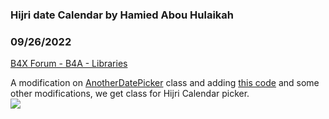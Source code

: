 ### Hijri date Calendar by Hamied Abou Hulaikah
### 09/26/2022
[B4X Forum - B4A - Libraries](https://www.b4x.com/android/forum/threads/143151/)

A modification on [AnotherDatePicker](https://www.b4x.com/android/forum/threads/class-anotherdatepicker-a-simple-web-style-date-picker.27548/) class and adding [this code](https://www.b4x.com/android/forum/threads/hijri-converter-gregorian-to-hijri-and-vice-versa.52642/post-720084) and some other modifications, we get class for Hijri Calendar picker.  
![](https://www.b4x.com/android/forum/attachments/134080)